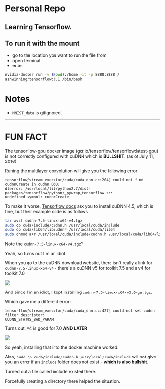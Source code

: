 # Personal Repo
## Learning Tensorflow.

## To run it with the mount
- go to the location you want to run the file from
- open terminal
- enter
```bash
nvidia-docker run -v $(pwd):/home -it -p 8888:8888 /
ashwinning/tensorflow:0.1 /bin/bash
```

# Notes

- `MNIST_data` is gitignored.

----

# FUN FACT
The tensorflow-gpu docker image (gcr.io/tensorflow/tensorflow:latest-gpu) is not correctly configured with cuDNN which is **BULLSHIT**. (as of July 11, 2016)

Runing the multilayer convolution will give you the following error
```
tensorflow/stream_executor/cuda/cuda_dnn.cc:204] could not find cudnnCreate in cudnn DSO;
dlerror: /usr/local/lib/python2.7/dist-packages/tensorflow/python/_pywrap_tensorflow.so:
undefined symbol: cudnnCreate
```

To make it worse, [Tensorflow docs](https://github.com/tensorflow/tensorflow/blob/master/tensorflow/g3doc/get_started/os_setup.md#optional-install-cuda-gpus-on-linux) ask you to install cuDNN 4.5, which is fine, but their example code is as follows
```bash
tar xvzf cudnn-7.5-linux-x64-v4.tgz
sudo cp cuda/include/cudnn.h /usr/local/cuda/include
sudo cp cuda/lib64/libcudnn* /usr/local/cuda/lib64
sudo chmod a+r /usr/local/cuda/include/cudnn.h /usr/local/cuda/lib64/libcudnn*
```

Note the `cudnn-7.5-linux-x64-v4.tgz`?

Yeah, so turns out I'm an idiot.

When you go to the cuDNN download website, there isn't really a link for `cudnn-7.5-linux-x64-v4` - there's a cuDNN v5 for toolkit 7.5 and a v4 for toolkit 7.0

![](https://i.gyazo.com/5b424f2577b550522788cd140b6b1d5c.png)

And since I'm an idiot, I kept installing `cudnn-7.5-linux-x64-v5.0-ga.tgz`.

Which gave me a different error:
```
tensorflow/stream_executor/cuda/cuda_dnn.cc:427] could not set cudnn filter descriptor:
CUDNN_STATUS_BAD_PARAM
```

Turns out, v4 is good for 7.0 **AND LATER**

![](https://i.gyazo.com/86d8b0aaff1d40054403c08a19389da4.png)

So yeah, installing that into the docker machine worked.

Also, `sudo cp cuda/include/cudnn.h /usr/local/cuda/include` will not give you an error if an `include` folder does not exist - **which is also bullshit**.

Turned out a file called include existed there.

Forcefully creating a directory there helped the situation.
